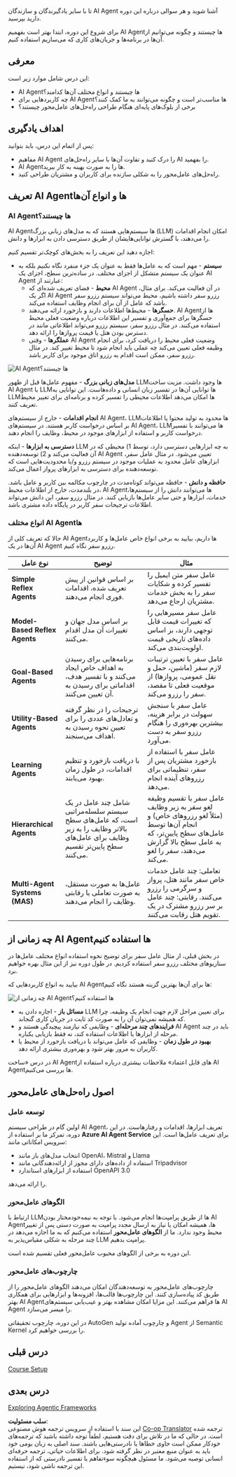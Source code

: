 <!--
CO_OP_TRANSLATOR_METADATA:
{
  "original_hash": "d84943abc8f001ad4670418d32c2d899",
  "translation_date": "2025-05-20T09:17:46+00:00",
  "source_file": "01-intro-to-ai-agents/README.md",
  "language_code": "fa"
}
-->
تا با سایر یادگیرندگان و سازندگان AI Agent آشنا شوید و هر سوالی درباره این دوره دارید بپرسید.

برای شروع این دوره، ابتدا بهتر است بفهمیم AI Agentها چیستند و چگونه می‌توانیم از آن‌ها در برنامه‌ها و جریان‌های کاری که می‌سازیم استفاده کنیم.

## معرفی

این درس شامل موارد زیر است:

- AI Agentها چیستند و انواع مختلف آن‌ها کدامند؟
- چه کاربردهایی برای AI Agentها مناسب‌تر است و چگونه می‌توانند به ما کمک کنند؟
- برخی از بلوک‌های پایه‌ای هنگام طراحی راه‌حل‌های عامل‌محور چیستند؟

## اهداف یادگیری
پس از اتمام این درس، باید بتوانید:

- مفاهیم AI Agent را درک کنید و تفاوت آن‌ها با سایر راه‌حل‌های AI را بفهمید.
- AI Agentها را به صورت بهینه به کار ببرید.
- راه‌حل‌های عامل‌محور را به شکلی سازنده برای کاربران و مشتریان طراحی کنید.

## تعریف AI Agentها و انواع آن‌ها

### AI Agentها چیستند؟

AI Agentها سیستم‌هایی هستند که به مدل‌های زبانی بزرگ (LLM) امکان انجام اقدامات را می‌دهند، با گسترش توانایی‌هایشان از طریق دسترسی دادن به ابزارها و دانش.

اجازه دهید این تعریف را به بخش‌های کوچک‌تر تقسیم کنیم:

- **سیستم** - مهم است که به عامل‌ها فقط به عنوان یک جزء منفرد نگاه نکنیم بلکه به عنوان یک سیستم متشکل از اجزای مختلف. در ساده‌ترین سطح، اجزای یک AI Agent عبارتند از:
  - **محیط** - فضای تعریف شده‌ای که AI Agent در آن فعالیت می‌کند. برای مثال، اگر یک AI Agent رزرو سفر داشته باشیم، محیط می‌تواند سیستم رزرو سفر باشد که عامل از آن برای انجام وظایف استفاده می‌کند.
  - **حسگرها** - محیط‌ها اطلاعات دارند و بازخورد ارائه می‌دهند. AI Agentها از حسگرها برای جمع‌آوری و تفسیر این اطلاعات درباره وضعیت فعلی محیط استفاده می‌کنند. در مثال رزرو سفر، سیستم رزرو می‌تواند اطلاعاتی مانند در دسترس بودن هتل یا قیمت پروازها را ارائه دهد.
  - **عملگرها** - وقتی AI Agent وضعیت فعلی محیط را دریافت کرد، برای انجام وظیفه فعلی تعیین می‌کند چه عملی باید انجام شود تا محیط تغییر کند. در مثال رزرو سفر، ممکن است اقدام به رزرو اتاق موجود برای کاربر باشد.

![AI Agentها چیستند؟](../../../translated_images/what-are-ai-agents.125520f55950b252a429b04a9f41e0152d4dafa1f1bd9081f4f574631acb759e.fa.png)

**مدل‌های زبانی بزرگ** - مفهوم عامل‌ها قبل از ظهور LLMها وجود داشت. مزیت ساخت AI Agent با LLMها توانایی آن‌ها در تفسیر زبان انسانی و داده‌هاست. این توانایی به LLMها امکان می‌دهد اطلاعات محیطی را تفسیر کرده و برنامه‌ای برای تغییر محیط تعریف کنند.

**انجام اقدامات** - خارج از سیستم‌های AI Agent، LLMها محدود به تولید محتوا یا اطلاعات بر اساس درخواست کاربر هستند. در سیستم‌های AI Agent، LLMها می‌توانند با تفسیر درخواست کاربر و استفاده از ابزارهای موجود در محیط، وظایف را انجام دهند.

**دسترسی به ابزارها** - اینکه LLM به چه ابزارهایی دسترسی دارد، توسط 1) محیطی که در آن فعالیت می‌کند و 2) توسعه‌دهنده AI Agent تعیین می‌شود. در مثال عامل سفر، ابزارهای عامل محدود به عملیات موجود در سیستم رزرو و/یا محدودیت‌هایی است که توسعه‌دهنده برای دسترسی به ابزارهای پرواز اعمال می‌کند.

**حافظه و دانش** - حافظه می‌تواند کوتاه‌مدت در چارچوب مکالمه بین کاربر و عامل باشد. در بلندمدت، خارج از اطلاعات محیط، AI Agentها می‌توانند دانش را از سیستم‌ها، خدمات، ابزارها و حتی سایر عامل‌ها بازیابی کنند. در مثال رزرو سفر، این دانش می‌تواند اطلاعات ترجیحات سفر کاربر در پایگاه داده مشتری باشد.

### انواع مختلف AI Agentها

حالا که تعریف کلی از AI Agentها داریم، بیایید به برخی انواع خاص عامل‌ها و کاربرد آن‌ها در یک AI Agent رزرو سفر نگاه کنیم.

| **نوع عامل**                | **توضیح**                                                                                                                       | **مثال**                                                                                                                                                                                                                   |
| ----------------------------- | ------------------------------------------------------------------------------------------------------------------------------------- | ----------------------------------------------------------------------------------------------------------------------------------------------------------------------------------------------------------------------------- |
| **Simple Reflex Agents**      | بر اساس قوانین از پیش تعریف شده، اقدامات فوری انجام می‌دهند.                                                                                  | عامل سفر متن ایمیل را تفسیر کرده و شکایات سفر را به بخش خدمات مشتریان ارجاع می‌دهد.                                                                                                                          |
| **Model-Based Reflex Agents** | بر اساس مدل جهان و تغییرات آن مدل اقدام می‌کنند.                                                              | عامل سفر مسیرهایی را که تغییرات قیمت قابل توجهی دارند، بر اساس داده‌های تاریخی قیمت اولویت‌بندی می‌کند.                                                                                                             |
| **Goal-Based Agents**         | برنامه‌هایی برای رسیدن به اهداف خاص ایجاد می‌کنند و با تفسیر هدف، اقداماتی برای رسیدن به آن تعیین می‌کنند.                                  | عامل سفر با تعیین ترتیبات لازم سفر (ماشین، حمل و نقل عمومی، پروازها) از موقعیت فعلی تا مقصد، سفر را رزرو می‌کند.                                                                                |
| **Utility-Based Agents**      | ترجیحات را در نظر گرفته و تعادل‌های عددی را برای تعیین نحوه رسیدن به اهداف می‌سنجند.                                               | عامل سفر با سنجش سهولت در برابر هزینه، بیشترین بهره‌وری را هنگام رزرو سفر به دست می‌آورد.                                                                                                                                          |
| **Learning Agents**           | با دریافت بازخورد و تنظیم اقدامات، در طول زمان بهبود می‌یابند.                                                        | عامل سفر با استفاده از بازخورد مشتریان پس از سفر، تنظیماتی برای رزروهای آینده انجام می‌دهد.                                                                                                               |
| **Hierarchical Agents**       | شامل چند عامل در یک سیستم سلسله‌مراتبی است، که عامل‌های سطح بالاتر وظایف را به زیر وظایف برای عامل‌های سطح پایین‌تر تقسیم می‌کنند. | عامل سفر با تقسیم وظیفه لغو سفر به زیر وظایف (مثلاً لغو رزروهای خاص) و انجام آن‌ها توسط عامل‌های سطح پایین‌تر، که به عامل سطح بالا گزارش می‌دهند، سفر را لغو می‌کند.                                     |
| **Multi-Agent Systems (MAS)** | عامل‌ها به صورت مستقل، به صورت تعاملی یا رقابتی وظایف را انجام می‌دهند.                                                           | تعاملی: چند عامل خدمات خاص سفر مانند هتل، پرواز و سرگرمی را رزرو می‌کنند. رقابتی: چند عامل بر سر رزرو مشترک در یک تقویم هتل رقابت می‌کنند. |

## چه زمانی از AI Agentها استفاده کنیم

در بخش قبلی، از مثال عامل سفر برای توضیح نحوه استفاده انواع مختلف عامل‌ها در سناریوهای مختلف رزرو سفر استفاده کردیم. در طول دوره نیز از این مثال بهره خواهیم برد.

بیایید به انواع کاربردهایی که AI Agentها برای آن‌ها بهترین گزینه هستند نگاه کنیم:

![چه زمانی از AI Agentها استفاده کنیم؟](../../../translated_images/when-to-use-ai-agents.912b9a02e9e0e2af45a3e24faa4e912e334ec23f21f0cf5cb040b7e899b09cd0.fa.png)

- **مسائل باز** - اجازه دادن به LLM برای تعیین مراحل لازم جهت انجام یک وظیفه، چرا که همیشه نمی‌توان آن را به صورت کد ثابت در جریان کاری گنجاند.
- **فرایندهای چند مرحله‌ای** - وظایفی که نیازمند پیچیدگی هستند و AI Agent باید در چند مرحله از ابزارها یا اطلاعات استفاده کند، نه فقط بازیابی یکباره.
- **بهبود در طول زمان** - وظایفی که عامل می‌تواند با دریافت بازخورد از محیط یا کاربران به مرور بهتر شود و بهره‌وری بیشتری ارائه دهد.

در درس «ساخت AI Agentهای قابل اعتماد» ملاحظات بیشتری درباره استفاده از AI Agentها بررسی می‌کنیم.

## اصول راه‌حل‌های عامل‌محور

### توسعه عامل

اولین گام در طراحی سیستم AI Agent، تعریف ابزارها، اقدامات و رفتارهاست. در این دوره، تمرکز ما بر استفاده از **Azure AI Agent Service** برای تعریف عامل‌ها است. این سرویس امکاناتی مانند:

- انتخاب مدل‌های باز مانند OpenAI، Mistral و Llama
- استفاده از داده‌های دارای مجوز از ارائه‌دهندگانی مانند Tripadvisor
- استفاده از ابزارهای استاندارد OpenAPI 3.0

را ارائه می‌دهد.

### الگوهای عامل‌محور

ارتباط با LLMها از طریق پرامپت‌ها انجام می‌شود. با توجه به نیمه‌خودمختار بودن AI Agentها، همیشه امکان یا نیاز به ارسال مجدد پرامپت به صورت دستی پس از تغییر محیط وجود ندارد. ما از **الگوهای عامل‌محور** استفاده می‌کنیم که به ما اجازه می‌دهد در چند مرحله به شکلی مقیاس‌پذیر به LLM پرامپت بدهیم.

این دوره به برخی از الگوهای محبوب عامل‌محور فعلی تقسیم شده است.

### چارچوب‌های عامل‌محور

چارچوب‌های عامل‌محور به توسعه‌دهندگان امکان می‌دهند الگوهای عامل‌محور را از طریق کد پیاده‌سازی کنند. این چارچوب‌ها قالب‌ها، افزونه‌ها و ابزارهایی برای همکاری بهتر AI Agentها فراهم می‌کنند. این مزایا امکان مشاهده بهتر و عیب‌یابی سیستم‌های AI Agent را میسر می‌سازد.

در این دوره، چارچوب تحقیقاتی AutoGen و چارچوب آماده تولید Agent از Semantic Kernel را بررسی خواهیم کرد.

## درس قبلی

[Course Setup](../00-course-setup/README.md)

## درس بعدی

[Exploring Agentic Frameworks](../02-explore-agentic-frameworks/README.md)

**سلب مسئولیت**:  
این سند با استفاده از سرویس ترجمه هوش مصنوعی [Co-op Translator](https://github.com/Azure/co-op-translator) ترجمه شده است. در حالی که ما در تلاش برای دقت هستیم، لطفاً توجه داشته باشید که ترجمه‌های خودکار ممکن است حاوی خطاها یا نادرستی‌هایی باشند. سند اصلی به زبان بومی خود باید به عنوان منبع معتبر در نظر گرفته شود. برای اطلاعات حیاتی، ترجمه حرفه‌ای انسانی توصیه می‌شود. ما مسئول هیچگونه سوءتفاهم یا تفسیر نادرستی که از استفاده این ترجمه ناشی شود، نیستیم.